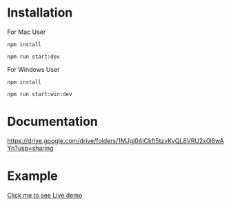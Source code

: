 # Installation
For Mac User
```
npm install

npm run start:dev
```
For Windows User
```
npm install

npm run start:win:dev
```

# Documentation
 https://drive.google.com/drive/folders/1MJgj04iCkft5tzvKyQL8VRU2x0l8wAYn?usp=sharing

# Example
[Click me to see Live demo](https://csc667-uno-app.herokuapp.com/)
